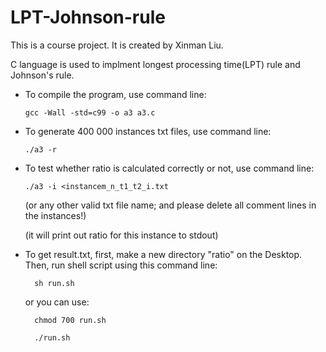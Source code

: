 # LPT-Johnson-rule
This is a course project. It is created by Xinman Liu.

C language is used to implment longest processing time(LPT) rule and Johnson's rule.

- To compile the program, use command line:

      gcc -Wall -std=c99 -o a3 a3.c
    
- To generate 400 000 instances txt files, use command line:

      ./a3 -r
    
- To test whether ratio is calculated correctly or not, use command line:

      ./a3 -i <instancem_n_t1_t2_i.txt
    
    (or any other valid txt file name; and please delete all comment lines in the instances!)
    
    (it will print out ratio for this instance to stdout)
    
- To get result.txt, first, make a new directory "ratio" on the Desktop. Then, run shell script using this command line:

        sh run.sh
        
    or you can use:
    
        chmod 700 run.sh
        
        ./run.sh
